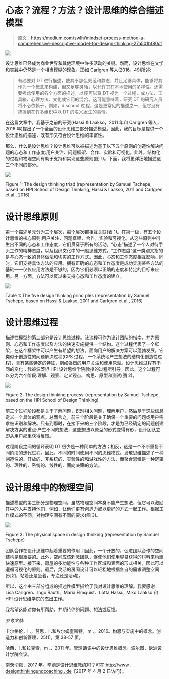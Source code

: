 # 心态？流程？方法？设计思维的综合描述模型

> 原文：<https://medium.com/swlh/mindset-process-method-a-comprehensive-descriptive-model-for-design-thinking-27a501bf80cf>

![](img/bc4dd0d27c1893ba9d498911049c83a8.png)

设计思维已经成为商业世界和其他环境中许多活动的关键。然而，设计思维在文学和实践中仍然是一个相当模糊的现象。正如 Carlgren 等人(2016，49)所述:

> 有必要对 DT 进行描述，使其不那么规范和静态，并且足够具体，能够将其作为一个概念来构建，但又足够灵活，以允许其在本地使用的多样性。还需要考虑使用的各个方面的描述，以便可以将 DT 视为一个过程，或方法、工具箱、心理方法、文化或它们的混合。这可能意味着，研究 DT 的研究人员将不必依赖于，例如，d.school 过程，这是更常见的描述之一，但它没有捕捉到在许多组织中以 DT 的名义发生的事情。

在这篇文章中，我基于之前的研究(Hassi & Laakso，2011 年和 Carlgren 等人，2016 年)提出了一个全面的设计思维三部分描述模型。因此，我的目标是提供一个设计思维的描述，既有形又符合设计思维的丰富性。

那么，什么是设计思维？设计思维可以被描述为基于以下五个原则的创造性解决问题的心态和工作态度:用户关注、问题框架、合作、实验和可视化。此外，结构化的过程和物理空间有助于支持和实现这些原则(图 1)。下面，我将更详细地描述这三个不同的部分。

![](img/18f5ff07d37ab55a744b566eb39c5256.png)

Figure 1: The design thinking triad (representation by Samuel Tschepe, based on HPI School of Design Thinking, Hassi & Laakso, 2011 and Carlgren et al., 2016)

# 设计思维原则

第一个描述单元分为三个层次，每个层次都相互关联(表 1)。在第一级，有五个设计思维的核心原则:用户关注，问题框架，合作，实验和可视化。从这些原则中衍生出不同的心态和工作态度，它们贯穿于所有的活动。“心态”描述了一个人对待手头工作的精神态度，以及组织文化中的一般思维方式。“工作态度”这一类别又指的是与心态一致的具体做法和切实的工作方式。因此，心态和工作态度相互影响。同时，它们支持具体方法的应用。拥有正确的心态和工作态度是成功实施某些方法的基础——仅仅应用方法是不够的，因为它们必须以正确的态度和特定的目标来应用。另一方面，方法可以反过来支持心态和工作态度的建立。

![](img/6436b8f606927c66029ff1ed9b780560.png)

Table 1: The five design thinking principles (representation by Samuel Tschepe, based on Hassi & Laakso, 2011 and Carlgren et al., 2016)

# 设计思维过程

描述性模型的第二部分是设计思维过程。该流程可作为设计团队的指南，并为原则、心态和工作态度以及方法的快速实施提供一个结构。这个过程代表了一个框架，在这个框架中可以产生有希望的想法，面向用户的解决方案可以蓬勃发展。它类似于创造性的问题解决过程(CPS 过程，一个系统地产生想法的结构化创造性过程)，具有某些特定的特征，例如强烈的用户关注和使用原型。设计思维过程有不同的变化；我被波茨坦 HPI 设计思维学院教授的过程所引导。因此，这个过程可以分为六个阶段:理解、观察、定义观点、构思、原型和测试(图 2)。

![](img/67ec60faefc1a2748987809f04e1dc14.png)

Figure 2: The design thinking process (representation by Samuel Tschepe, based on the HPI School of Design Thinking)

前三个过程阶段都是关于了解问题，识别相关问题，理解用户，然后基于这些信息定义一个具体的观点。总而言之，前三个阶段是关于确保一个重要的问题或用户需求被识别和解决。只有到那时，在接下来的三个阶段，才是为已经确定的问题创建解决方案的重点:产生不同的想法，这些想法以原型的形式变得有形，设计团队立即从用户那里获得反馈。

过程阶段之间的循环表明 DT 很少是一种简单的方法；相反，这是一个不断重复不同阶段的迭代过程。因此，不同的时间使用不同的思维模式。发散思维描述了一种创造性的、开放的、非系统的、实验性的和游戏性的方法，而聚合思维是一种逻辑的、理性的、系统的、线性的、面向决策的方法。

# 设计思维中的物理空间

描述模型的第三部分是物理空间。虽然物理空间本身不能产生想法，但它可以激励其中的人并支持他们，例如，让他们更有创造力或以更好的方式一起工作。根据工作模式的不同，对物理空间有不同的要求(图 3)。

![](img/dc1e41e445c26780ee6a435f060f86bb.png)

Figure 3: The physical space in design thinking (representation by Samuel Tschepe)

团队合作在设计思维中起着重要的作用；因此，一个开放的，促进团队合作的空间结构是很重要的。此外，空间应该刺激团队，促使他们使用容易获得的材料来构建快速原型。接下来，房屋的多功能性与各种工作区域和表面的形式相关，因此可以遵循可视化的原则。最后，灵活的房间设计可以轻松地根据各自的需求调整空间(例如，站着还是坐着，专注还是活动)。

所以，这个由三部分组成的描述性模型描绘了我对设计思维的理解。我要感谢 Lisa Carlgren、Ingo Rauth、Maria Elmquist、Lotta Hassi、Miko Laakso 和 HPI 设计思维学院的杰出工作。

我希望这能对你有所帮助，并期待你的问题、想法或反馈。

*参考文献:*

卡尔格伦，l .，劳思，I .和埃尔姆奎斯特，m .，2016。构思与实施中的概念。创造力和创新管理，25(1)，第 38-57 页。

哈西，l .和拉克索，m .，2011 年。管理话语中的设计思维概念。波尔图，欧洲设计学院会议。

南茨切佩，2017 年。辛德是设计思维教练吗？可在:[http://www . designthinkingundcoaching . de](http://designthinkingundcoaching.de/)【2017 年 4 月 2 日访问】。